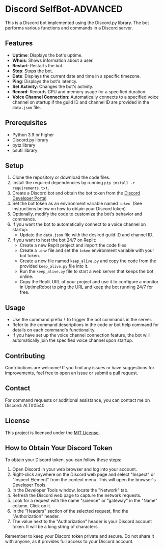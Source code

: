 # Discord SelfBot-ADVANCED

This is a Discord bot implemented using the Discord.py library. The bot performs various functions and commands in a Discord server.

## Features

- **Uptime**: Displays the bot's uptime.
- **Whois**: Shows information about a user.
- **Restart**: Restarts the bot.
- **Stop**: Stops the bot.
- **Date**: Displays the current date and time in a specific timezone.
- **Ping**: Displays the bot's latency.
- **Set Activity**: Changes the bot's activity.
- **Record**: Records CPU and memory usage for a specified duration.
- **Voice Channel Connection**: Automatically connects to a specified voice channel on startup if the guild ID and channel ID are provided in the `data.json` file.

## Prerequisites

- Python 3.9 or higher
- Discord.py library
- pytz library
- psutil library

## Setup

1. Clone the repository or download the code files.
2. Install the required dependencies by running `pip install -r requirements.txt`.
3. Create a Discord bot and obtain the bot token from the [Discord Developer Portal](https://discord.com/developers/applications).
4. Set the bot token as an environment variable named `token`. (See instructions below on how to obtain your Discord token)
5. Optionally, modify the code to customize the bot's behavior and commands.
6. If you want the bot to automatically connect to a voice channel on startup:
   - Update the `data.json` file with the desired guild ID and channel ID.
7. If you want to host the bot 24/7 on Replit:
   - Create a new Replit project and import the code files.
   - Create a `.env` file and set the `token` environment variable with your bot token.
   - Create a new file named `keep_alive.py` and copy the code from the provided `keep_alive.py` file into it.
   - Run the `keep_alive.py` file to start a web server that keeps the bot online.
   - Copy the Replit URL of your project and use it to configure a monitor in UptimeRobot to ping the URL and keep the bot running 24/7 for free.

## Usage

- Use the command prefix `!` to trigger the bot commands in the server.
- Refer to the command descriptions in the code or bot help command for details on each command's functionality.
- If you have set up the voice channel connection feature, the bot will automatically join the specified voice channel upon startup.

## Contributing

Contributions are welcome! If you find any issues or have suggestions for improvements, feel free to open an issue or submit a pull request.

## Contact

For command requests or additional assistance, you can contact me on Discord: ALT#0540

## License

This project is licensed under the [MIT License](LICENSE).

## How to Obtain Your Discord Token

To obtain your Discord token, you can follow these steps:

1. Open Discord in your web browser and log into your account.
2. Right-click anywhere on the Discord web page and select "Inspect" or "Inspect Element" from the context menu. This will open the browser's Developer Tools.
3. In the Developer Tools window, locate the "Network" tab.
4. Refresh the Discord web page to capture the network requests.
5. Look for a request with the name "science" or "gateway" in the "Name" column. Click on it.
6. In the "Headers" section of the selected request, find the "Authorization" header.
7. The value next to the "Authorization" header is your Discord account token. It will be a long string of characters.

Remember to keep your Discord token private and secure. Do not share it with anyone, as it provides full access to your Discord account.
